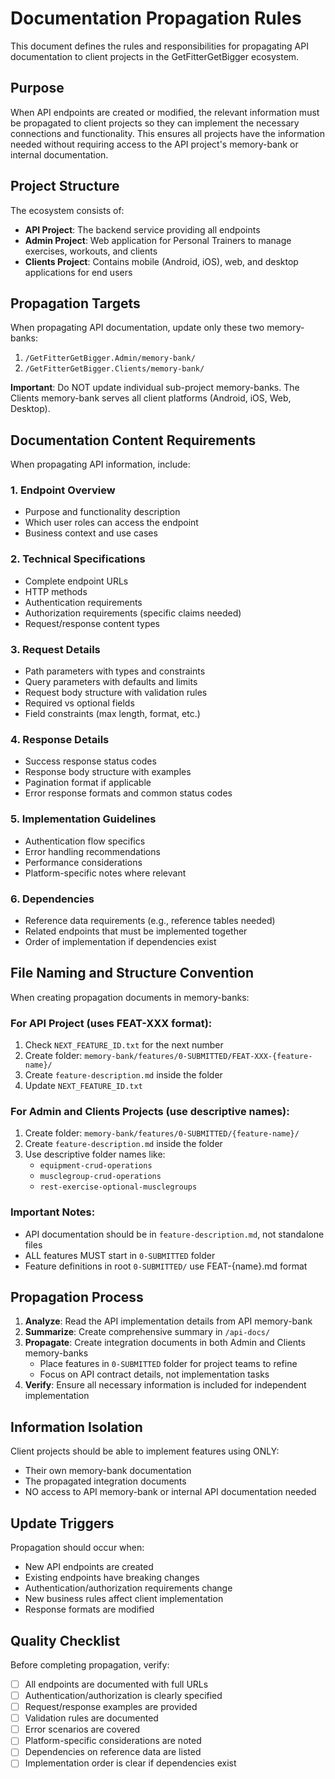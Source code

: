 # Documentation Propagation Rules

This document defines the rules and responsibilities for propagating API documentation to client projects in the GetFitterGetBigger ecosystem.

## Purpose

When API endpoints are created or modified, the relevant information must be propagated to client projects so they can implement the necessary connections and functionality. This ensures all projects have the information needed without requiring access to the API project's memory-bank or internal documentation.

## Project Structure

The ecosystem consists of:
- **API Project**: The backend service providing all endpoints
- **Admin Project**: Web application for Personal Trainers to manage exercises, workouts, and clients
- **Clients Project**: Contains mobile (Android, iOS), web, and desktop applications for end users

## Propagation Targets

When propagating API documentation, update only these two memory-banks:
1. `/GetFitterGetBigger.Admin/memory-bank/`
2. `/GetFitterGetBigger.Clients/memory-bank/`

**Important**: Do NOT update individual sub-project memory-banks. The Clients memory-bank serves all client platforms (Android, iOS, Web, Desktop).

## Documentation Content Requirements

When propagating API information, include:

### 1. Endpoint Overview
- Purpose and functionality description
- Which user roles can access the endpoint
- Business context and use cases

### 2. Technical Specifications
- Complete endpoint URLs
- HTTP methods
- Authentication requirements
- Authorization requirements (specific claims needed)
- Request/response content types

### 3. Request Details
- Path parameters with types and constraints
- Query parameters with defaults and limits
- Request body structure with validation rules
- Required vs optional fields
- Field constraints (max length, format, etc.)

### 4. Response Details
- Success response status codes
- Response body structure with examples
- Pagination format if applicable
- Error response formats and common status codes

### 5. Implementation Guidelines
- Authentication flow specifics
- Error handling recommendations
- Performance considerations
- Platform-specific notes where relevant

### 6. Dependencies
- Reference data requirements (e.g., reference tables needed)
- Related endpoints that must be implemented together
- Order of implementation if dependencies exist

## File Naming and Structure Convention

When creating propagation documents in memory-banks:

### For API Project (uses FEAT-XXX format):
1. Check `NEXT_FEATURE_ID.txt` for the next number
2. Create folder: `memory-bank/features/0-SUBMITTED/FEAT-XXX-{feature-name}/`
3. Create `feature-description.md` inside the folder
4. Update `NEXT_FEATURE_ID.txt`

### For Admin and Clients Projects (use descriptive names):
1. Create folder: `memory-bank/features/0-SUBMITTED/{feature-name}/`
2. Create `feature-description.md` inside the folder
3. Use descriptive folder names like:
   - `equipment-crud-operations`
   - `musclegroup-crud-operations`
   - `rest-exercise-optional-musclegroups`

### Important Notes:
- API documentation should be in `feature-description.md`, not standalone files
- ALL features MUST start in `0-SUBMITTED` folder
- Feature definitions in root `0-SUBMITTED/` use FEAT-{name}.md format

## Propagation Process

1. **Analyze**: Read the API implementation details from API memory-bank
2. **Summarize**: Create comprehensive summary in `/api-docs/`
3. **Propagate**: Create integration documents in both Admin and Clients memory-banks
   - Place features in `0-SUBMITTED` folder for project teams to refine
   - Focus on API contract details, not implementation tasks
4. **Verify**: Ensure all necessary information is included for independent implementation

## Information Isolation

Client projects should be able to implement features using ONLY:
- Their own memory-bank documentation
- The propagated integration documents
- NO access to API memory-bank or internal API documentation needed

## Update Triggers

Propagation should occur when:
- New API endpoints are created
- Existing endpoints have breaking changes
- Authentication/authorization requirements change
- New business rules affect client implementation
- Response formats are modified

## Quality Checklist

Before completing propagation, verify:
- [ ] All endpoints are documented with full URLs
- [ ] Authentication/authorization is clearly specified
- [ ] Request/response examples are provided
- [ ] Validation rules are documented
- [ ] Error scenarios are covered
- [ ] Platform-specific considerations are noted
- [ ] Dependencies on reference data are listed
- [ ] Implementation order is clear if dependencies exist